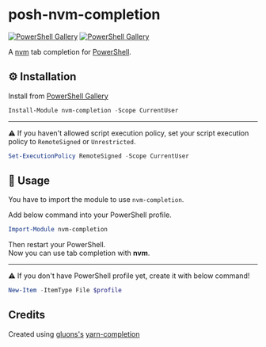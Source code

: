 # posh-nvm-completion

[![PowerShell Gallery](https://img.shields.io/powershellgallery/v/nvm-completion.svg?style=flat-square)](https://www.powershellgallery.com/packages/nvm-completion/)
[![PowerShell Gallery](https://img.shields.io/powershellgallery/dt/nvm-completion.svg?style=flat-square)](https://www.powershellgallery.com/packages/nvm-completion/)

A [nvm](https://github.com/coreybutler/nvm-windows) tab completion for [PowerShell](https://github.com/PowerShell/PowerShell).

## ⚙️ Installation

Install from [PowerShell Gallery](https://www.powershellgallery.com/)

```powershell
Install-Module nvm-completion -Scope CurrentUser
```

---

⚠️ If you haven't allowed script execution policy, set your script execution policy to `RemoteSigned` or `Unrestricted`.

```powershell
Set-ExecutionPolicy RemoteSigned -Scope CurrentUser
```

## 🛂 Usage

You have to import the module to use `nvm-completion`.

Add below command into your PowerShell profile.

```powershell
Import-Module nvm-completion
```

Then restart your PowerShell.  
Now you can use tab completion with **nvm**.

---

⚠️ If you don't have PowerShell profile yet, create it with below command!

```powershell
New-Item -ItemType File $profile
```

## Credits

Created using [gluons's](https://github.com/gluons) [yarn-completion](https://github.com/PowerShell-Completion/yarn-completion/)
